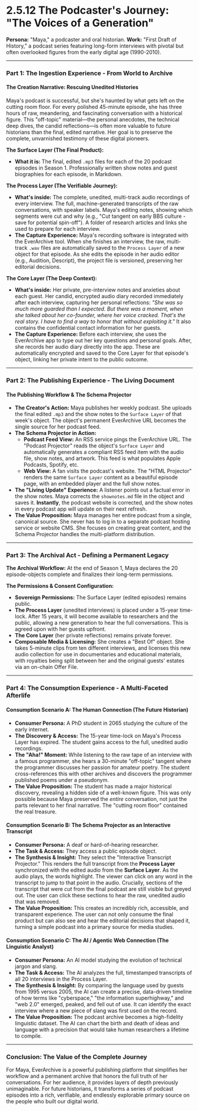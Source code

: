 # 2.5.12 The Podcaster's Journey: "The Voices of a Generation"

**Persona:** "Maya," a podcaster and oral historian.
**Work:** "First Draft of History," a podcast series featuring long-form interviews with pivotal but often overlooked figures from the early digital age (1990-2010).

---

### **Part 1: The Ingestion Experience - From World to Archive**

#### **The Creation Narrative: Rescuing Unedited Histories**
Maya's podcast is successful, but she's haunted by what gets left on the cutting room floor. For every polished 45-minute episode, she has three hours of raw, meandering, and fascinating conversation with a historical figure. This "off-topic" material—the personal anecdotes, the technical deep dives, the candid reflections—is often more valuable to future historians than the final, edited narrative. Her goal is to preserve the complete, unvarnished testimony of these digital pioneers.

**The Surface Layer (The Final Product):**
*   **What it is:** The final, edited `.mp3` files for each of the 20 podcast episodes in Season 1. Professionally written show notes and guest biographies for each episode, in Markdown.

**The Process Layer (The Verifiable Journey):**
*   **What's inside:** The complete, unedited, multi-track audio recordings of every interview. The full, machine-generated transcripts of the raw conversations, with speaker labels. Maya's editing notes, showing which segments were cut and why (e.g., "Cut tangent on early BBS culture - save for potential spin-off"). A folder of research articles and links she used to prepare for each interview.
*   **The Capture Experience:** Maya's recording software is integrated with the EverArchive tool. When she finishes an interview, the raw, multi-track `.wav` files are automatically saved to the `Process Layer` of a new object for that episode. As she edits the episode in her audio editor (e.g., Audition, Descript), the project file is versioned, preserving her editorial decisions.

**The Core Layer (The Deep Context):**
*   **What's inside:** Her private, pre-interview notes and anxieties about each guest. Her candid, encrypted audio diary recorded immediately after each interview, capturing her personal reflections: *"She was so much more guarded than I expected. But there was a moment, when she talked about her co-founder, where her voice cracked. That's the real story. I have to find a way to honor that without exploiting it."* It also contains the confidential contact information for her guests.
*   **The Capture Experience:** Before each interview, she uses the EverArchive app to type out her key questions and personal goals. After, she records her audio diary directly into the app. These are automatically encrypted and saved to the Core Layer for that episode's object, linking her private intent to the public outcome.

---

### **Part 2: The Publishing Experience - The Living Document**

#### **The Publishing Workflow & The Schema Projector**
*   **The Creator's Action:** Maya publishes her weekly podcast. She uploads the final edited `.mp3` and the show notes to the `Surface Layer` of that week's object. The object's permanent EverArchive URL becomes the single source for her podcast feed.
*   **The Schema Projector in Action:**
    *   **Podcast Feed View:** An RSS service pings the EverArchive URL. The "Podcast Projector" reads the object's `Surface Layer` and automatically generates a compliant RSS feed item with the audio file, show notes, and artwork. This feed is what populates Apple Podcasts, Spotify, etc.
    *   **Web View:** A fan visits the podcast's website. The "HTML Projector" renders the same `Surface Layer` content as a beautiful episode page, with an embedded player and the full show notes.
*   **The "Living Update" Experience:** A listener points out a factual error in the show notes. Maya corrects the `shownotes.md` file in the object and saves it. **Instantly**, the podcast website is corrected, and the show notes in every podcast app will update on their next refresh.
*   **The Value Proposition:** Maya manages her entire podcast from a single, canonical source. She never has to log in to a separate podcast hosting service or website CMS. She focuses on creating great content, and the Schema Projector handles the multi-platform distribution.

---

### **Part 3: The Archival Act - Defining a Permanent Legacy**

**The Archival Workflow:**
At the end of Season 1, Maya declares the 20 episode-objects complete and finalizes their long-term permissions.

**The Permissions & Consent Configuration:**
*   **Sovereign Permissions:** The Surface Layer (edited episodes) remains public.
*   **The Process Layer** (unedited interviews) is placed under a 15-year time-lock. After 15 years, it will become available to researchers and the public, allowing a new generation to hear the full conversations. This is agreed upon with her guests upfront.
*   **The Core Layer** (her private reflections) remains private forever.
*   **Composable Media & Licensing:** She creates a "Best Of" object. She takes 5-minute clips from ten different interviews, and licenses this new audio collection for use in documentaries and educational materials, with royalties being split between her and the original guests' estates via an on-chain Offer File.

---

### **Part 4: The Consumption Experience - A Multi-Faceted Afterlife**

#### **Consumption Scenario A: The Human Connection (The Future Historian)**
*   **Consumer Persona:** A PhD student in 2065 studying the culture of the early internet.
*   **The Discovery & Access:** The 15-year time-lock on Maya's Process Layer has expired. The student gains access to the full, unedited audio recordings.
*   **The "Aha!" Moment:** While listening to the raw tape of an interview with a famous programmer, she hears a 30-minute "off-topic" tangent where the programmer discusses her passion for amateur poetry. The student cross-references this with other archives and discovers the programmer published poems under a pseudonym.
*   **The Value Proposition:** The student has made a major historical discovery, revealing a hidden side of a well-known figure. This was only possible because Maya preserved the *entire* conversation, not just the parts relevant to her final narrative. The "cutting room floor" contained the real treasure.

#### **Consumption Scenario B: The Schema Projector as an Interactive Transcript**
*   **Consumer Persona:** A deaf or hard-of-hearing researcher.
*   **The Task & Access:** They access a public episode object.
*   **The Synthesis & Insight:** They select the "Interactive Transcript Projector." This renders the full transcript from the **Process Layer** synchronized with the edited audio from the **Surface Layer**. As the audio plays, the words highlight. The viewer can click on any word in the transcript to jump to that point in the audio. Crucially, sections of the transcript that were *cut* from the final podcast are still visible but greyed out. The user can click these sections to hear the raw, unedited audio that was removed.
*   **The Value Proposition:** This creates an incredibly rich, accessible, and transparent experience. The user can not only consume the final product but can also see and hear the editorial decisions that shaped it, turning a simple podcast into a primary source for media studies.

#### **Consumption Scenario C: The AI / Agentic Web Connection (The Linguistic Analyst)**
*   **Consumer Persona:** An AI model studying the evolution of technical jargon and slang.
*   **The Task & Access:** The AI analyzes the full, timestamped transcripts of all 20 interviews in the Process Layer.
*   **The Synthesis & Insight:** By comparing the language used by guests from 1995 versus 2005, the AI can create a precise, data-driven timeline of how terms like "cyberspace," "the information superhighway," and "web 2.0" emerged, peaked, and fell out of use. It can identify the exact interview where a new piece of slang was first used on the record.
*   **The Value Proposition:** The podcast archive becomes a high-fidelity linguistic dataset. The AI can chart the birth and death of ideas and language with a precision that would take human researchers a lifetime to compile.

---

### **Conclusion: The Value of the Complete Journey**
For Maya, EverArchive is a powerful publishing platform that simplifies her workflow and a permanent archive that honors the full truth of her conversations. For her audience, it provides layers of depth previously unimaginable. For future historians, it transforms a series of podcast episodes into a rich, verifiable, and endlessly explorable primary source on the people who built our digital world.